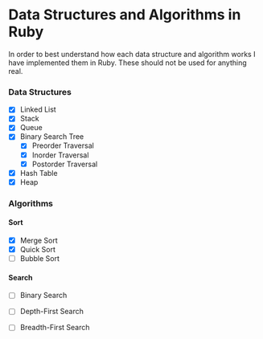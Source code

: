 # Data Structures and Algorithms in Ruby

In order to best understand how each data structure and algorithm works I have implemented them in Ruby. These should not be used for anything real.

### Data Structures
- [x] Linked List
- [x] Stack
- [x] Queue
- [x] Binary Search Tree
  - [x] Preorder Traversal
  - [x] Inorder Traversal
  - [x] Postorder Traversal
- [x] Hash Table
- [x] Heap

### Algorithms

#### Sort
- [x] Merge Sort
- [x] Quick Sort
- [ ] Bubble Sort

#### Search
- [ ] Binary Search
- [ ] Depth-First Search
- [ ] Breadth-First Search

